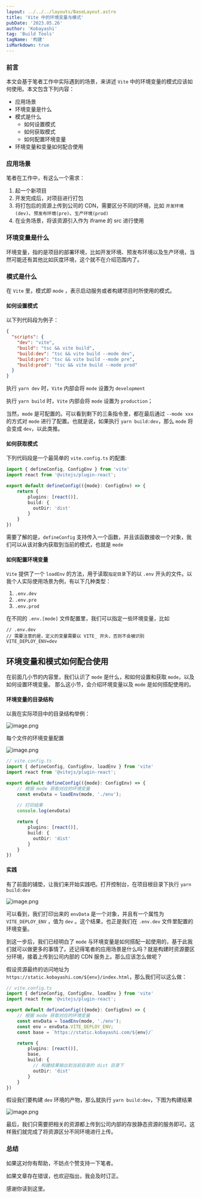 ```yaml
---
layout: ../../../layouts/BaseLayout.astro
title: 'Vite 中的环境变量与模式'
pubDate: '2023.05.26'
author: 'Kobayashi'
tag: 'Build Tools'
tagName: '构建'
isMarkdown: true
---
```


### 前言

本文会基于笔者工作中实际遇到的场景，来讲述 `Vite` 中的环境变量的模式应该如何使用。本文包含下列内容：

* 应用场景
* 环境变量是什么
* 模式是什么
    *   如何设置模式
    *   如何获取模式
    *   如何配置环境变量
*   环境变量和变量如何配合使用

### 应用场景

笔者在工作中，有这么一个需求：

1.  起一个新项目
2.  开发完成后，对项目进行打包
3.  将打包后的资源上传到公司的 CDN，需要区分不同的环境，比如 `开发环境(dev)`、`预发布环境(pre)`、`生产环境(prod)`
4.  在业务场景，将该资源引入作为 iframe 的 src 进行使用

### 环境变量是什么

环境变量，指的是项目的部署环境，比如开发环境、预发布环境以及生产环境，当然可能还有其他比如灰度环境，这个就不在介绍范围内了。

### 模式是什么

在 `Vite` 里，模式即 `mode` ，表示启动服务或者构建项目时所使用的模式。

#### 如何设置模式

以下列代码段为例子：

```json
{
  "scripts": {
    "dev": "vite",
    "build": "tsc && vite build",
    "build:dev": "tsc && vite build --mode dev",
    "build:pre": "tsc && vite build --mode pre",
    "build:prod": "tsc && vite build --mode prod"
  }
}
```

执行 `yarn dev` 时，`Vite` 内部会将 `mode` 设置为 `development`

执行 `yarn build` 时，`Vite` 内部会将 `mode` 设置为 `production`；

当然，`mode` 是可配置的。可以看到剩下的三条指令里，都在最后通过 `--mode xxx` 的方式对 `mode` 进行了配置。也就是说，如果执行 `yarn build:dev`，那么 `mode` 将会变成 `dev`，以此类推。

#### 如何获取模式

下列代码段是一个最简单的 `vite.config.ts` 的配置:

```typescript
import { defineConfig, ConfigEnv } from 'vite'
import react from '@vitejs/plugin-react';

export default defineConfig(({mode}: ConfigEnv) => {
    return {
        plugins: [react()],
        build: {
          outDir: 'dist'
        }
    }
})
```

需要了解的是，`defineConfig` 支持传入一个函数，并且该函数接收一个对象，我们可以从该对象内获取到当前的模式，也就是 `mode`

#### 如何配置环境变量

`Vite` 提供了一个 `loadEnv` 的方法，用于读取`指定目录`下的以 `.env` 开头的文件。以我个人实际使用场景为例，有以下几种类型：

1.  `.env.dev`
2.  `.env.pre`
3.  `.env.prod`

在不同的 `.env.[mode]` 文件配置里，我们可以指定一些环境变量，比如

    // .env.dev
    // 需要注意的是，定义的变量需要以 VITE_ 开头，否则不会被识别
    VITE_DEPLOY_ENV=dev

## 环境变量和模式如何配合使用

在前面几小节的内容里，我们认识了 `mode` 是什么，和如何设置和获取 `mode`，以及如何设置环境变量。
那么这小节，会介绍环境变量以及 `mode` 是如何搭配使用的。

#### 环境变量的目录结构

以我在实际项目中的目录结构举例：

![image.png](/vite-1/1.png)

每个文件的环境变量配置

![image.png](/vite-1/2.png)

```typescript
// vite.config.ts
import { defineConfig, ConfigEnv, loadEnv } from 'vite'
import react from '@vitejs/plugin-react';

export default defineConfig(({mode}: ConfigEnv) => {
    // 根据 mode 获取对应的环境变量
    const envData = loadEnv(mode, './env');
    
    // 打印结果
    console.log(envData)

    return {
        plugins: [react()],
        build: {
          outDir: 'dist'
        }
    }
})
```

#### 实践

有了前面的铺垫，让我们来开始实践吧。打开控制台，在项目根目录下执行 `yarn build:dev`

![image.png](/vite-1/3.png)

可以看到，我们打印出来的 `envData` 是一个对象，并且有一个属性为 `VITE_DEPLOY_ENV` ，值为 `dev` 。这个结果，也正是我们在 `.env.dev` 文件里配置的环境变量。

到这一步后，我们已经明白了 `mode` 与环境变量是如何搭配一起使用的，基于此我们就可以做更多的事情了。还记得笔者的应用场景是什么吗？就是构建时资源要区分环境，接着上传到公司内部的 CDN 服务上。那么应该怎么做呢？

假设资源最终的访问地址为 `https://static.kobayashi.com/${env}/index.html`，那么我们可以这么做：

```typescript
// vite.config.ts
import { defineConfig, ConfigEnv, loadEnv } from 'vite'
import react from '@vitejs/plugin-react';

export default defineConfig(({mode}: ConfigEnv) => {
    // 根据 mode 获取对应的环境变量
    const envData = loadEnv(mode, './env');
    const env = envData.VITE_DEPLOY_ENV;
    const base = `https://static.kobayashi.com/${env}/`

    return {
        plugins: [react()],
        base,
        build: {
          // 构建结果输出到当前目录的 dist 目录下
          outDir: 'dist'
        }
    }
})
```
假设我们要构建 `dev` 环境的产物，那么就执行 `yarn build:dev`，下图为构建结果

![image.png](/vite-1/4.png)

最后，我们只需要把相关的资源都上传到公司内部的存放静态资源的服务即可。这样我们就完成了将资源区分不同环境进行上传。

### 总结
如果这对你有帮助，不妨点个赞支持一下笔者。

如果文章存在错误，也欢迎指出，我会及时订正。

感谢你读到这里。

